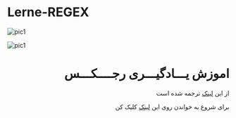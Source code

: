 # Lerne-REGEX

![pic1](https://camo.githubusercontent.com/d2e5827a412359c7593575adf876db23d4d50747/68747470733a2f2f692e696d6775722e636f6d2f6259776c3756662e706e67 "اموزش رجکس")


![pic1](./img/imgـregex_fa.png "اموزش رجکس")
<div dir=rtl>

# اموزش یـــادگیـــری رجــــکـــس


از این [لینک](https://github.com/ziishaned/learn-regex/blob/master/translations/README-ru.md) ترجمه شده است


 
برای شروع به خواندن روی این [لینک](./Regex.md) کلیک کن



